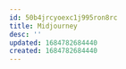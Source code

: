 ```yaml
---
id: 50b4jrcyoexc1j995ron8rc
title: Midjourney
desc: ''
updated: 1684782684440
created: 1684782684440
---
```


